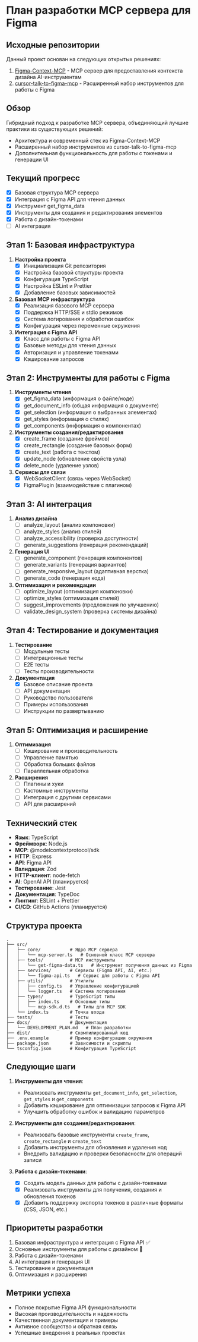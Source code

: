 # План разработки MCP сервера для Figma

## Исходные репозитории
Данный проект основан на следующих открытых решениях:
1. [Figma-Context-MCP](https://github.com/neprokin/Figma-Context-MCP) - MCP сервер для предоставления контекста дизайна AI-инструментам
2. [cursor-talk-to-figma-mcp](https://github.com/neprokin/cursor-talk-to-figma-mcp) - Расширенный набор инструментов для работы с Figma

## Обзор
Гибридный подход к разработке MCP сервера, объединяющий лучшие практики из существующих решений:
- Архитектура и современный стек из Figma-Context-MCP
- Расширенный набор инструментов из cursor-talk-to-figma-mcp
- Дополнительная функциональность для работы с токенами и генерации UI

## Текущий прогресс
- [x] Базовая структура MCP сервера
- [x] Интеграция с Figma API для чтения данных
- [x] Инструмент get_figma_data
- [x] Инструменты для создания и редактирования элементов
- [x] Работа с дизайн-токенами
- [ ] AI интеграция

## Этап 1: Базовая инфраструктура
1. **Настройка проекта**
   - [x] Инициализация Git репозитория
   - [x] Настройка базовой структуры проекта
   - [x] Конфигурация TypeScript
   - [x] Настройка ESLint и Prettier
   - [x] Добавление базовых зависимостей

2. **Базовая MCP инфраструктура**
   - [x] Реализация базового MCP сервера
   - [x] Поддержка HTTP/SSE и stdio режимов
   - [x] Система логирования и обработки ошибок
   - [x] Конфигурация через переменные окружения

3. **Интеграция с Figma API**
   - [x] Класс для работы с Figma API
   - [x] Базовые методы для чтения данных
   - [x] Авторизация и управление токенами
   - [x] Кэширование запросов

## Этап 2: Инструменты для работы с Figma
1. **Инструменты чтения**
   - [x] get_figma_data (информация о файле/ноде)
   - [x] get_document_info (общая информация о документе)
   - [x] get_selection (информация о выбранных элементах)
   - [x] get_styles (информация о стилях)
   - [x] get_components (информация о компонентах)

2. **Инструменты создания/редактирования**
   - [x] create_frame (создание фреймов)
   - [x] create_rectangle (создание базовых форм)
   - [x] create_text (работа с текстом)
   - [x] update_node (обновление свойств узла)
   - [x] delete_node (удаление узлов)

3. **Сервисы для связи**
   - [x] WebSocketClient (связь через WebSocket)
   - [x] FigmaPlugin (взаимодействие с плагином)

## Этап 3: AI интеграция
1. **Анализ дизайна**
   - [ ] analyze_layout (анализ компоновки)
   - [ ] analyze_styles (анализ стилей)
   - [ ] analyze_accessibility (проверка доступности)
   - [ ] generate_suggestions (генерация рекомендаций)

2. **Генерация UI**
   - [ ] generate_component (генерация компонентов)
   - [ ] generate_variants (генерация вариантов)
   - [ ] generate_responsive_layout (адаптивная верстка)
   - [ ] generate_code (генерация кода)

3. **Оптимизация и рекомендации**
   - [ ] optimize_layout (оптимизация компоновки)
   - [ ] optimize_styles (оптимизация стилей)
   - [ ] suggest_improvements (предложения по улучшению)
   - [ ] validate_design_system (проверка системы дизайна)

## Этап 4: Тестирование и документация
1. **Тестирование**
   - [ ] Модульные тесты
   - [ ] Интеграционные тесты
   - [ ] E2E тесты
   - [ ] Тесты производительности

2. **Документация**
   - [x] Базовое описание проекта
   - [ ] API документация
   - [ ] Руководство пользователя
   - [ ] Примеры использования
   - [ ] Инструкции по развертыванию

## Этап 5: Оптимизация и расширение
1. **Оптимизация**
   - [ ] Кэширование и производительность
   - [ ] Управление памятью
   - [ ] Обработка больших файлов
   - [ ] Параллельная обработка

2. **Расширения**
   - [ ] Плагины и хуки
   - [ ] Кастомные инструменты
   - [ ] Интеграция с другими сервисами
   - [ ] API для расширений

## Технический стек
- **Язык**: TypeScript
- **Фреймворк**: Node.js
- **MCP**: @modelcontextprotocol/sdk
- **HTTP**: Express
- **API**: Figma API
- **Валидация**: Zod
- **HTTP-клиент**: node-fetch
- **AI**: OpenAI API (планируется)
- **Тестирование**: Jest
- **Документация**: TypeDoc
- **Линтинг**: ESLint + Prettier
- **CI/CD**: GitHub Actions (планируется)

## Структура проекта
```
.
├── src/
│   ├── core/           # Ядро MCP сервера
│   │   └── mcp-server.ts   # Основной класс MCP сервера
│   ├── tools/          # MCP инструменты
│   │   └── get-figma-data.ts   # Инструмент получения данных из Figma
│   ├── services/       # Сервисы (Figma API, AI, etc.)
│   │   └── figma-api.ts   # Сервис для работы с Figma API
│   ├── utils/          # Утилиты
│   │   ├── config.ts   # Управление конфигурацией
│   │   └── logger.ts   # Система логирования
│   ├── types/          # TypeScript типы
│   │   ├── index.ts    # Основные типы
│   │   └── mcp-sdk.d.ts   # Типы для MCP SDK
│   └── index.ts        # Точка входа
├── tests/              # Тесты
├── docs/               # Документация
│   └── DEVELOPMENT_PLAN.md   # План разработки
├── dist/               # Скомпилированный код
├── .env.example        # Пример конфигурации окружения
├── package.json        # Зависимости и скрипты
└── tsconfig.json       # Конфигурация TypeScript
```

## Следующие шаги
1. **Инструменты для чтения**:
   - Реализовать инструменты `get_document_info`, `get_selection`, `get_styles` и `get_components`
   - Добавить кэширование для оптимизации запросов к Figma API
   - Улучшить обработку ошибок и валидацию параметров

2. **Инструменты для создания/редактирования**:
   - Реализовать базовые инструменты `create_frame`, `create_rectangle` и `create_text`
   - Добавить инструменты для обновления и удаления нод
   - Внедрить валидацию и проверки безопасности для операций записи

3. **Работа с дизайн-токенами**:
   - [x] Создать модель данных для работы с дизайн-токенами
   - [x] Реализовать инструменты для получения, создания и обновления токенов
   - [x] Добавить поддержку экспорта токенов в различные форматы (CSS, JSON, etc.)

## Приоритеты разработки
1. Базовая инфраструктура и интеграция с Figma API ✅
2. Основные инструменты для работы с дизайном 🔄
3. Работа с дизайн-токенами
4. AI интеграция и генерация UI
5. Тестирование и документация
6. Оптимизация и расширения

## Метрики успеха
- Полное покрытие Figma API функциональности
- Высокая производительность и надежность
- Качественная документация и примеры
- Активное сообщество и обратная связь
- Успешные внедрения в реальных проектах 